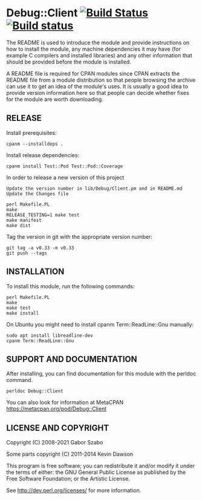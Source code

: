 Debug::Client
[![Build Status](https://travis-ci.org/PadreIDE/Debug-Client.png?branch=master)](https://travis-ci.org/PadreIDE/Debug-Client)
[![Build status](https://ci.appveyor.com/api/projects/status/nkr4afuq1gk87b1x?svg=true)](https://ci.appveyor.com/project/szabgab/debug-client)
==========

The README is used to introduce the module and provide instructions on
how to install the module, any machine dependencies it may have (for
example C compilers and installed libraries) and any other information
that should be provided before the module is installed.

A README file is required for CPAN modules since CPAN extracts the README
file from a module distribution so that people browsing the archive
can use it to get an idea of the module's uses. It is usually a good idea
to provide version information here so that people can decide whether
fixes for the module are worth downloading.

## RELEASE

Install prerequisites:

    cpanm --installdeps .

Install release dependencies:

    cpanm install Test::Pod Test::Pod::Coverage

In order to release a new version of this project

    Update the version number in lib/Debug/Client.pm and in README.md
    Update the Changes file

    perl Makefile.PL
    make
    RELEASE_TESTING=1 make test
    make manifest
    make dist

Tag the version in git with the appropriate version number:

    git tag -a v0.33 -m v0.33
    git push --tags


## INSTALLATION

To install this module, run the following commands:

    perl Makefile.PL
    make
    make test
    make install

On Ubuntu you might need to install cpanm Term::ReadLine::Gnu manually:

    sudo apt install libreadline-dev
    cpanm Term::ReadLine::Gnu

## SUPPORT AND DOCUMENTATION

After installing, you can find documentation for this module with the
perldoc command.

    perldoc Debug::Client

You can also look for information at MetaCPAN https://metacpan.org/pod/Debug::Client


## LICENSE AND COPYRIGHT

Copyright (C) 2008-2021 Gabor Szabo

Some parts copyright (C) 2011-2014 Kevin Dawson


This program is free software; you can redistribute it and/or modify it
under the terms of either: the GNU General Public License as published
by the Free Software Foundation; or the Artistic License.

See http://dev.perl.org/licenses/ for more information.
